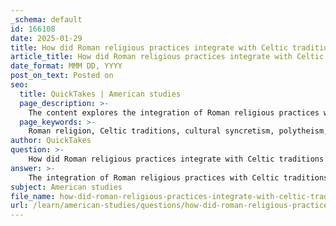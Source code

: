```yaml
---
_schema: default
id: 166108
date: 2025-01-29
title: How did Roman religious practices integrate with Celtic traditions in Britain?
article_title: How did Roman religious practices integrate with Celtic traditions in Britain?
date_format: MMM DD, YYYY
post_on_text: Posted on
seo:
  title: QuickTakes | American studies
  page_description: >-
    The content explores the integration of Roman religious practices with Celtic traditions in Britain during the Roman occupation, highlighting syncretism, archaeological evidence, and the eventual rise of Christianity.
  page_keywords: >-
    Roman religion, Celtic traditions, cultural syncretism, polytheism, worship, deities, archaeological evidence, temples, shrines, local customs, festivals, resistance, adaptation, Christianity, monastic communities, religious landscape, Synod of Whitby
author: QuickTakes
question: >-
    How did Roman religious practices integrate with Celtic traditions in Britain?
answer: >-
    The integration of Roman religious practices with Celtic traditions in Britain is a fascinating example of cultural syncretism that occurred during the Roman occupation of the island from AD 43 to AD 410. This process involved the blending of the polytheistic Roman pantheon with indigenous Celtic beliefs, resulting in a unique religious landscape.\n\n### Roman Religion and Syncretism\n\nRoman religion was characterized by its polytheism, with a wide array of gods and goddesses, rituals, and public ceremonies. The Romans practiced syncretism, which allowed them to adopt and integrate deities from the cultures they encountered. In Britain, this meant that Roman gods were often associated with Celtic deities, leading to the creation of hybrid forms of worship. For instance, the Roman god Mercury was equated with the Celtic god Lugus, and the goddess Sulis was worshipped as a combination of the Roman Minerva and the local deity.\n\n### Evidence of Integration\n\nArchaeological evidence supports the notion of this religious integration. Temples and shrines built during the Roman period often featured inscriptions and iconography that reflected both Roman and Celtic elements. The temple at Bath, dedicated to the goddess Sulis Minerva, is a prime example where Roman architectural styles and Celtic religious practices coexisted. The presence of votive offerings, such as inscriptions and artifacts, indicates that local populations were engaging with Roman religious practices while still honoring their traditional beliefs.\n\n### Cultural Exchange and Local Customs\n\nThe Roman influence on local customs extended beyond architecture and into everyday life, including religious practices. The introduction of Roman festivals and rituals often coincided with existing Celtic traditions, leading to a blending of celebrations. For example, the Roman festival of Saturnalia may have influenced local harvest festivals, creating a unique amalgamation of customs that reflected both Roman and Celtic heritage.\n\n### Resistance and Adaptation\n\nWhile many Celtic tribes adopted Roman religious practices, there was also resistance to Romanization. Some Celtic leaders and communities maintained their traditional beliefs and rituals, viewing them as integral to their cultural identity. This resistance often manifested in localized forms of worship that incorporated elements of both traditions, allowing for a degree of continuity in Celtic religious practices even under Roman rule.\n\n### The Role of Christianity\n\nThe eventual rise of Christianity in Britain, particularly after the 4th century, further complicated the religious landscape. As Christianity spread, it often absorbed elements of both Roman and Celtic traditions. The establishment of monastic communities played a crucial role in this process, as they preserved literacy and cultural memory while also facilitating the conversion of local leaders. The Easter controversy between the Celtic and Roman Churches, culminating in the Synod of Whitby in 664 AD, exemplifies the ongoing negotiation between these religious traditions.\n\n### Conclusion\n\nIn summary, the integration of Roman religious practices with Celtic traditions in Britain was a complex process marked by syncretism, cultural exchange, and adaptation. This blending of beliefs not only transformed the religious landscape of Roman Britain but also laid the groundwork for the development of distinct Christian practices in the post-Roman period. The legacy of this integration is evident in the subsequent cultural and religious identity of Britain, which continued to evolve long after the Roman withdrawal.
subject: American studies
file_name: how-did-roman-religious-practices-integrate-with-celtic-traditions-in-britain.md
url: /learn/american-studies/questions/how-did-roman-religious-practices-integrate-with-celtic-traditions-in-britain
---
```


&nbsp;